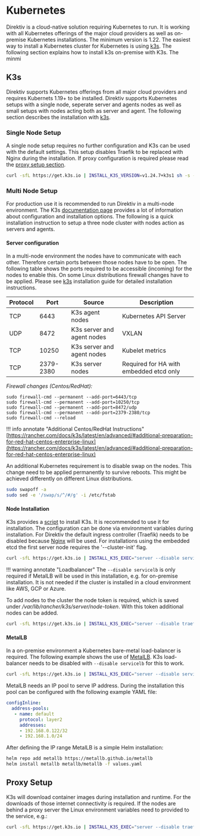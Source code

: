 # Kubernetes

Direktiv is a cloud-native solution requiring Kubernetes to run. It is working with all Kubernetes offerings of the major cloud providers as well as on-premise Kubernetes installations. The minimum version is 1.22. The easiest way to install a Kubernetes cluster for Kubernetes is using [k3s](https://k3s.io/). The following section explains how to install k3s on-premise with K3s. The minmi

## K3s

Direktiv supports Kubernetes offerings from all major cloud providers and requires Kubernets 1.19+ to be installed. Direktiv supports Kubernetes setups with a single node, seperate server and agents nodes as well as small setups with nodes acting both as server and agent. The following section describes the installation with [k3s](https://k3s.io/).


### Single Node Setup

A single node setup requires no further configuration and K3s can be used with the default settings. This setup disables Traefik to be replaced with Nginx during the installation. If proxy configuration is required please read the [proxy setup section](#proxy-setup). 

```bash title="One Node Setup"
curl -sfL https://get.k3s.io | INSTALL_K3S_VERSION=v1.24.7+k3s1 sh -s - --disable traefik --write-kubeconfig-mode=644
```

### Multi Node Setup

For production use it is recommended to run Direktiv in a multi-node environment. The K3s [documentation page](https://docs.k3s.io/installation) provides a lot of information about configuration and installation options. The following is a quick installation instruction to setup a three node cluster with nodes action as servers and agents. 

#### Server configuration

In a multi-node environment the nodes have to communicate with each other. Therefore certain ports between those nodes have to be open. The following table shows the ports required to be accessible (incoming) for the nodes to enable this. On some Linux distributions firewall changes have to be applied. Please see [k3s](https://rancher.com/docs/k3s/latest/en/installation/) installation guide for detailed installation instructions.

|Protocol|Port|Source|Description
|---|---|---|---|
|TCP| 6443| K3s agent nodes| Kubernetes API Server|
|UDP| 8472 | K3s server and agent nodes | VXLAN |
|TCP| 10250 | K3s server and agent nodes | Kubelet metrics |
|TCP| 2379-2380 | K3s server nodes | Required for HA with embedded etcd only |

*Firewall changes (Centos/RedHat):*

```console title="Example Firewall Changes Centos/RedHat"
sudo firewall-cmd --permanent --add-port=6443/tcp
sudo firewall-cmd --permanent --add-port=10250/tcp
sudo firewall-cmd --permanent --add-port=8472/udp
sudo firewall-cmd --permanent --add-port=2379-2380/tcp
sudo firewall-cmd --reload
```

!!! info annotate "Additional Centos/RedHat Instructions"
    [https://rancher.com/docs/k3s/latest/en/advanced/#additional-preparation-for-red-hat-centos-enterprise-linux](https://rancher.com/docs/k3s/latest/en/advanced/#additional-preparation-for-red-hat-centos-enterprise-linux)

An additional Kubernetes requirement is to disable swap on the nodes. This change need to be applied permanently to survive reboots. This might be achieved differently on different Linux distributions.

```bash title="Disable Swap"
sudo swapoff -a
sudo sed -e '/swap/s/^/#/g' -i /etc/fstab
```

#### Node Installation

K3s provides a [script](https://rancher.com/docs/k3s/latest/en/installation/install-options/#options-for-installation-with-script) to install K3s. It is recommended to use it for installation. The configuration can be done via environment variables during installation. For Direktiv the default ingress controller (Traefik) needs to be disabled because [Nginx](https://github.com/kubernetes/ingress-nginx) will be used. For installations using the embedded etcd the first server node requires the '--cluster-init' flag.


```bash title="Initial Node"
curl -sfL https://get.k3s.io | INSTALL_K3S_EXEC="server --disable servicelb --disable traefik --write-kubeconfig-mode=644 --cluster-init" sh -
```

!!! warning annotate "Loadbalancer"
    The `--disable servicelb` is only required if MetalLB will be used in this installation, e.g. for on-premise installation. It is not needed if the cluster is installed in a cloud environment like AWS, GCP or Azure.

To add nodes to the cluster the node token is required, which is saved under */var/lib/rancher/k3s/server/node-token*. With this token additional nodes can be added.

```bash title="Additional Nodes"
curl -sfL https://get.k3s.io | INSTALL_K3S_EXEC="server --disable traefik --write-kubeconfig-mode=644" K3S_TOKEN="<TOKEN FROM NODE-TOKEN FILE>" K3S_URL=https://<cluster ip>:6443 sh -
```

#### MetalLB

In a on-premise environment a Kubernetes bare-metal load-balancer is required. The following example shows the use of [MetalLB](https://metallb.universe.tf/). K3s load-balancer needs to be disabled with `--disable servicelb` for this to work.

```bash title="Disable Loadbalancer"
curl -sfL https://get.k3s.io | INSTALL_K3S_EXEC="server --disable servicelb --disable traefik --write-kubeconfig-mode=644" K3S_TOKEN="<TOKEN FROM NODE-TOKEN FILE>" K3S_URL=https://<cluster ip>:6443 sh -
```

MetalLB needs an IP pool to serve IP address. During the installation this pool can be configured with fhe following example YAML file:

```yaml title="MetalLB IP Pool Configuration"
configInline:
  address-pools:
   - name: default
     protocol: layer2
     addresses:
     - 192.168.0.122/32
     - 192.168.1.0/24
```

After defining the IP range MetalLB is a simple Helm installation:

```bash title="MetalLB Installation"
helm repo add metallb https://metallb.github.io/metallb
helm install metallb metallb/metallb -f values.yaml
```

## Proxy Setup

K3s will download container images during installation and runtime. For the downloads of those internet connectivity is required. If the nodes are behind a proxy server the Linux environment variables need to provided to the service, e.g.:

```bash  title="Proxy Settings for K3s"
curl -sfL https://get.k3s.io | INSTALL_K3S_EXEC="server --disable traefik --write-kubeconfig-mode=644" K3S_TOKEN="<TOKEN FROM NODE-TOKEN FILE>" K3S_URL=https://<cluster ip>:6443 HTTP_PROXY="http://192.168.1.10:3128" HTTPS_PROXY="http://192.168.1.10:3128" NO_PROXY="localhost,127.0.0.1,svc,.cluster.local,192.168.1.100,192.168.1.101,192.168.1.102,10.0.0.0/8" sh -
```